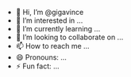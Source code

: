 - 👋 Hi, I’m @gigavince
- 👀 I’m interested in ...
- 🌱 I’m currently learning ...
- 💞️ I’m looking to collaborate on ...
- 📫 How to reach me ...
- 😄 Pronouns: ...
- ⚡ Fun fact: ...

<!---
gigavince/gigavince is a ✨ special ✨ repository because its `README.md` (this file) appears on your GitHub profile.
You can click the Preview link to take a look at your changes.
--->
